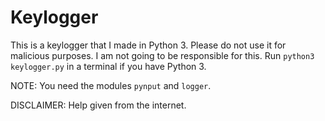 # Keylogger
This is a keylogger that I made in Python 3. Please do not use it for malicious purposes. I am not going to be responsible for this. Run `python3 keylogger.py` in a terminal if you have Python 3.

NOTE: You need the modules `pynput` and `logger`.




DISCLAIMER: Help given from the internet.
